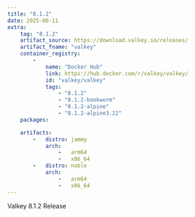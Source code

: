 ```yaml
---
title: "8.1.2"
date: 2025-06-11
extra:
    tag: "8.1.2"
    artifact_source: https://download.valkey.io/releases/
    artifact_fname: "valkey"
    container_registry:
        -
            name: "Docker Hub"
            link: https://hub.docker.com/r/valkey/valkey/
            id: "valkey/valkey"
            tags:
                - "8.1.2"
                - "8.1.2-bookworm"
                - "8.1.2-alpine"
                - "8.1.2-alpine3.22"
    packages:

    artifacts:
        -   distro: jammy
            arch:
                -   arm64
                -   x86_64
        -   distro: noble
            arch:
                -   arm64
                -   x86_64
---
```


Valkey 8.1.2 Release